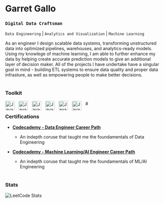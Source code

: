 # Garret Gallo

### **`Digital Data Craftsman`**  
`Data Engineering` | `Analytics and Visualization` | `Machine Learning`

As an engineer I design scalable data systems, transforming unstructured data 
into optimized pipelines, warehouses, and analytics-ready models. Using my knowlege
of machine learning, I am able to further enhance my data by helping create accurate
prediction models to give an additional layer of decision maker. All of the projects I
have undertake have a singular goal in mind - building ETL systems to ensure data quality
and proper data infrasture, as well as empowering people to make better decisions.

#

### Toolkit
<div>
<img align='left' alt='Java' width='30px' style='padding-right:10px;' src="https://cdn.jsdelivr.net/gh/devicons/devicon@latest/icons/python/python-original-wordmark.svg" />
<img align='left' alt='Java' width='30px' style='padding-right:10px;' src="https://cdn.jsdelivr.net/gh/devicons/devicon@latest/icons/mysql/mysql-original-wordmark.svg" />
<img align='left' alt='Java' width='30px' style='padding-right:10px;' src="https://cdn.jsdelivr.net/gh/devicons/devicon@latest/icons/git/git-original.svg" />
<img align='left' alt='Java' width='30px' style='padding-right:10px;' src="https://cdn.jsdelivr.net/gh/devicons/devicon@latest/icons/github/github-original.svg" />
<img align='left' alt='Java' width='30px' style='padding-right:10px;' src="https://cdn.jsdelivr.net/gh/devicons/devicon@latest/icons/pandas/pandas-original-wordmark.svg" />
<img align='left' alt='Java' width='30px' style='padding-right:10px;' src="https://cdn.jsdelivr.net/gh/devicons/devicon@latest/icons/vscode/vscode-original.svg" />
</div>
#

### Certifications
*   **[Codecademy - Data Engineer Career Path](https://www.codecademy.com/profiles/garretGallo4815753860/certificates/a0ea6712a909402896de2c6772445311)**
    *   An indepth coruse that taught me the foundamentals of Data Engineering

*   **[Codecademy - Machine Learning/AI Engineer Career Path](https://www.codecademy.com/profiles/garretGallo4815753860/certificates/6f8e0510ca91437a847b53aa9e9aa3f1)**
    *   An indepth coruse that taught me the foundamentals of ML/AI Engineering

#

### Stats
![LeetCode Stats](https://leetcard.jacoblin.cool/GGcode9?theme=light&font=Bungee%20Inline)
